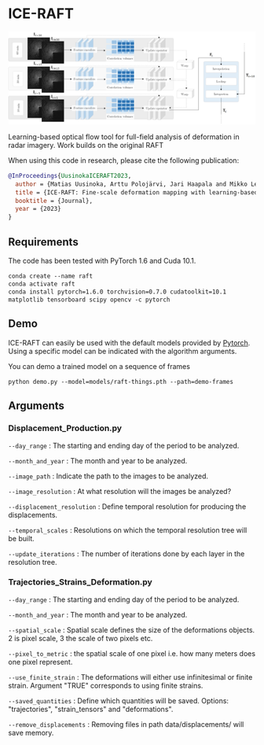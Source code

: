 # ICE-RAFT
<img src="FlowChart_Visualization.png">

Learning-based optical flow tool for full-field analysis of deformation in radar imagery. Work builds on the original RAFT 



When using this code in research, please cite the following publication:
```bibtex
@InProceedings{UusinokaICERAFT2023,
  author = {Matias Uusinoka, Arttu Polojärvi, Jari Haapala and Mikko Lensu},
  title = {ICE-RAFT: Fine-scale deformation mapping with learning-based optical flow},
  booktitle = {Journal},
  year = {2023}
}
```

## Requirements
The code has been tested with PyTorch 1.6 and Cuda 10.1.
```Shell
conda create --name raft
conda activate raft
conda install pytorch=1.6.0 torchvision=0.7.0 cudatoolkit=10.1 matplotlib tensorboard scipy opencv -c pytorch
```

## Demo
ICE-RAFT can easily be used with the default models provided by [Pytorch](https://pytorch.org/vision/main/models/generated/torchvision.models.optical_flow.raft_large.html#torchvision.models.optical_flow.raft_large). Using a specific model can be indicated with the algorithm arguments.

You can demo a trained model on a sequence of frames
```Shell
python demo.py --model=models/raft-things.pth --path=demo-frames
```

## Arguments

### Displacement_Production.py
```--day_range``` : The starting and ending day of the period to be analyzed.

```--month_and_year``` : The month and year to be analyzed.

```--image_path``` : Indicate the path to the images to be analyzed.

```--image_resolution``` : At what resolution will the images be analyzed?

```--displacement_resolution``` : Define temporal resolution for producing the displacements.

```--temporal_scales``` : Resolutions on which the temporal resolution tree will be built.

```--update_iterations``` : The number of iterations done by each layer in the resolution tree.


### Trajectories_Strains_Deformation.py
```--day_range``` : The starting and ending day of the period to be analyzed.

```--month_and_year``` : The month and year to be analyzed.

```--spatial_scale``` : Spatial scale defines the size of the deformations objects. 2 is pixel scale, 3 the scale of two pixels etc.

```--pixel_to_metric``` : the spatial scale of one pixel i.e. how many meters does one pixel represent.

```--use_finite_strain``` : The deformations will either use infinitesimal or finite strain. Argument "TRUE" corresponds to using finite strains.

```--saved_quantities``` : Define which quantities will be saved. Options: "trajectories", "strain_tensors" and "deformations".

```--remove_displacements``` : Removing files in path data/displacements/ will save memory.
